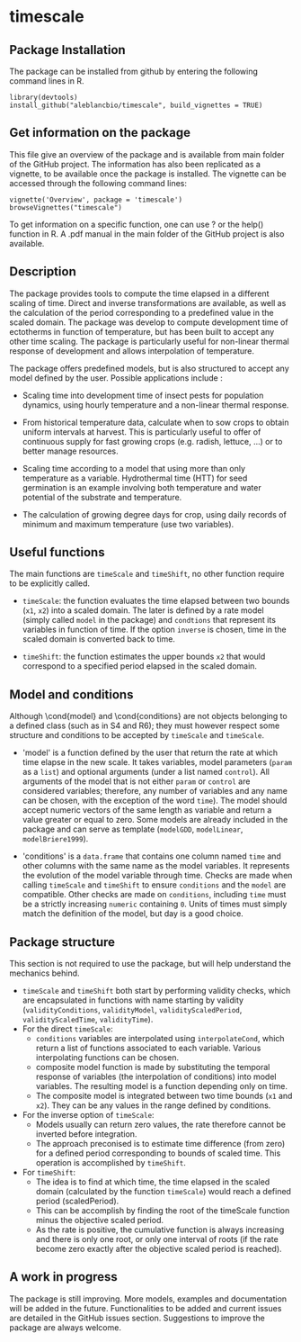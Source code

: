 # timescale

## Package Installation
The package can be installed from github by entering the following command lines in R.
```
library(devtools)
install_github("aleblancbio/timescale", build_vignettes = TRUE)
```

## Get information on the package
This file give an overview of the package and is available from main folder of the GitHub project. The information has also been replicated as a vignette, to be available once the package is installed. The vignette can be accessed through the following command lines:

```
vignette('Overview', package = 'timescale')
browseVignettes("timescale")
```

To get information on a specific function, one can use ? or the help() function in R. A .pdf manual in the main folder of the GitHub project is also available.

## Description
The package provides tools to compute the time elapsed in a different scaling of time. Direct and inverse transformations are available, as well as the calculation of the period corresponding to a predefined value in the scaled domain. The package was develop to compute development time of ectotherms in function of temperature, but has been built to accept any other time scaling. The package is particularly useful for non-linear thermal response of development and allows interpolation of temperature. 

The package offers predefined models, but is also structured to accept any model defined by the user. Possible applications include :

- Scaling time into development time of insect pests for population dynamics, using hourly temperature and a non-linear thermal response.

- From historical temperature data, calculate when to sow crops to obtain uniform intervals at harvest. This is particularly useful to offer of continuous supply for fast growing crops (e.g. radish, lettuce, ...) or to better manage resources.

- Scaling time according to a model that using more than only temperature as a variable. Hydrothermal time (HTT) for seed germination is an example involving both temperature and water potential of the substrate and temperature.

- The calculation of growing degree days for crop, using daily records of minimum and maximum temperature (use two variables).


## Useful functions
The main functions are `timeScale` and `timeShift`, no other function require to be explicitly called.

- `timeScale`: the function evaluates the time elapsed between two bounds (`x1`, `x2`) into a scaled domain. The later is defined by a rate model (simply called `model` in the package) and `condtions` that represent its variables in function of time. If the option `inverse` is chosen, time in the scaled domain is converted back to time.

- `timeShift`: the function estimates the upper bounds `x2` that would correspond to a specified period elapsed in the scaled domain. 

## Model and conditions
Although \cond{model} and \cond{conditions} are not objects belonging to a defined class (such as in S4 and R6); they must however respect some structure and conditions to be accepted by `timeScale` and `timeScale`.

- 'model' is a function defined by the user that return the rate at which time elapse in the new scale. It takes variables, model parameters (`param` as a `list`) and optional arguments (under a list named `control`). All arguments of the model that is not either `param` or `control` are considered variables; therefore, any number of variables and any name can be chosen, with the exception of the word `time`). The model should accept numeric vectors of the same length as variable and return a value greater or equal to zero. Some models are already included in the package and can serve as template (`modelGDD`, `modelLinear`, `modelBriere1999`).

- 'conditions'  is a `data.frame` that contains one column named `time` and other columns with the same name as the model variables. It represents the evolution of the model variable through time. Checks are made when calling `timeScale` and `timeShift` to ensure `conditions` and the `model` are compatible. Other checks are made on `conditions`, including `time` must be a strictly increasing `numeric` containing `0`. Units of times must simply match the definition of the model, but day is a good choice.

## Package structure
This  section is not required to use the package, but will help understand the mechanics behind.

- `timeScale` and `timeShift` both start by performing validity checks, which are encapsulated in functions with name starting by validity (`validityConditions`, `validityModel`, `validityScaledPeriod`, `validityScaledTime`, `validityTime`).
- For the direct `timeScale`: 
    - `conditions` variables are interpolated using `interpolateCond`, which return a list of functions associated to each variable. Various interpolating functions can be chosen.
    - composite model function is made by substituting the temporal response of variables (the interpolation of conditions) into model variables. The resulting model is a function depending only on time.
    - The composite model is integrated between two time bounds (`x1` and `x2`). They can be any values in the range defined by conditions.
- For the inverse option of `timeScale`: 
    - Models usually can return zero values, the rate therefore cannot be inverted before integration. 
    - The approach preconised is to estimate time difference (from zero) for a defined period corresponding to bounds of scaled time. This operation is accomplished by `timeShift`.
- For `timeShift`: 
    - The idea is to find at which time, the time elapsed in the scaled domain (calculated by the function `timeScale`) would reach a defined period (scaledPeriod). 
    - This can be accomplish by finding the root of the timeScale function minus the objective scaled period.
    - As the rate is positive, the cumulative function is always increasing and there is only one root, or only one interval of roots (if the rate become zero exactly after the objective scaled period is reached).


## A work in progress
The package is still improving. More models, examples and documentation will be added in the future. Functionalities to be added and current issues are detailed in the GitHub issues section. Suggestions to improve the package are always welcome.    

    
 


